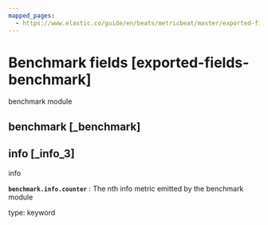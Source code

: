 ```yaml
---
mapped_pages:
  - https://www.elastic.co/guide/en/beats/metricbeat/master/exported-fields-benchmark.html
---
```


# Benchmark fields [exported-fields-benchmark]

benchmark module


## benchmark [_benchmark]


## info [_info_3]

info

**`benchmark.info.counter`**
:   The nth info metric emitted by the benchmark module

type: keyword



